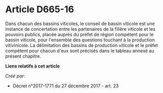 # Article D665-16

Dans chacun des bassins viticoles, le conseil de bassin viticole est une instance de concertation entre les partenaires de la
filière viticole et les pouvoirs publics, placée auprès du préfet de région compétent pour le bassin viticole, pour
l'ensemble des questions touchant à la production vitivinicole. La délimitation des bassins de production viticole et le
préfet compétent pour chacun d'eux sont précisés dans le tableau annexé au présent chapitre.

**Liens relatifs à cet article**

_Créé par_:

  - Décret n°2017-1771 du 27 décembre 2017 - art. 23
